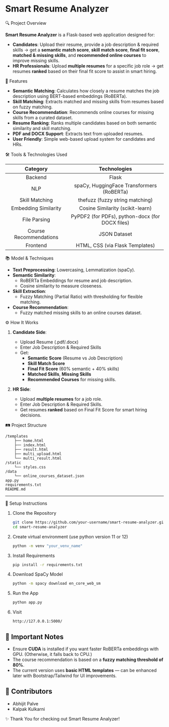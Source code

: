 # Smart Resume Analyzer

🔍 Project Overview

**Smart Resume Analyzer** is a Flask-based web application designed for:
- **Candidates**: Upload their resume, provide a job description & required skills → get a **semantic match score**, **skill match score**, **final fit score**, **matched & missing skills**, and **recommended online courses** to improve missing skills.
- **HR Professionals**: Upload **multiple resumes** for a specific job role → get resumes **ranked** based on their final fit score to assist in smart hiring.

🚀 Features

- **Semantic Matching**: Calculates how closely a resume matches the job description using BERT-based embeddings (RoBERTa).
- **Skill Matching**: Extracts matched and missing skills from resumes based on fuzzy matching.
- **Course Recommendation**: Recommends online courses for missing skills from a curated dataset.
- **Resume Ranking**: Ranks multiple candidates based on both semantic similarity and skill matching.
- **PDF and DOCX Support**: Extracts text from uploaded resumes.
- **User Friendly**: Simple web-based upload system for candidates and HRs.

🛠️ Tools & Technologies Used

| Category | Technologies |
|:--------:|:------------:|
| Backend | Flask |
| NLP | spaCy, HuggingFace Transformers (RoBERTa) |
| Skill Matching | thefuzz (fuzzy string matching) |
| Embedding Similarity | Cosine Similarity (scikit-learn) |
| File Parsing | PyPDF2 (for PDFs), python-docx (for DOCX files) |
| Course Recommendations | JSON Dataset |
| Frontend | HTML, CSS (via Flask Templates) |

📚 Model & Techniques

- **Text Preprocessing**: Lowercasing, Lemmatization (spaCy).
- **Semantic Similarity**: 
  - RoBERTa Embeddings for resume and job description.
  - Cosine similarity to measure closeness.
- **Skill Extraction**:
  - Fuzzy Matching (Partial Ratio) with thresholding for flexible matching.
- **Course Recommendation**:
  - Fuzzy matched missing skills to an online courses dataset.

⚙️ How It Works

1. **Candidate Side**:
   - Upload Resume (.pdf/.docx)
   - Enter Job Description & Required Skills
   - Get: 
     - **Semantic Score** (Resume vs Job Description)
     - **Skill Match Score**
     - **Final Fit Score** (60% semantic + 40% skills)
     - **Matched Skills**, **Missing Skills**
     - **Recommended Courses** for missing skills.

2. **HR Side**:
   - Upload **multiple resumes** for a job role.
   - Enter Job Description & Required Skills.
   - Get resumes **ranked** based on Final Fit Score for smart hiring decisions.

🛤️ Project Structure

```
/templates
    ├── home.html
    ├── index.html
    ├── result.html
    ├── multi_upload.html
    └── multi_result.html
/static
    └── styles.css
/data
    └── online_courses_dataset.json
app.py
requirements.txt
README.md
```

---

🧩 Setup Instructions

1. Clone the Repository
   ```bash
   git clone https://github.com/your-username/smart-resume-analyzer.git
   cd smart-resume-analyzer
   ```

2. Create virtual environment (use python version 11 or 12)
   ```bash
   python -m venv "your_venv_name"
   ```

3. Install Requirements
   ```bash
   pip install -r requirements.txt
   ```

4. Download SpaCy Model
   ```bash
   python -m spacy download en_core_web_sm
   ```

5. Run the App
   ```bash
   python app.py
   ```

6. Visit 
   ```
   http://127.0.0.1:5000/
   ```

## 📌 Important Notes
- Ensure **CUDA** is installed if you want faster RoBERTa embeddings with GPU. (Otherwise, it falls back to CPU.)
- The course recommendation is based on a **fuzzy matching threshold of 80%**.
- The current version uses **basic HTML templates** — can be enhanced later with Bootstrap/Tailwind for UI improvements.

## 🤝 Contributors

- Abhijit Palve
- Kalpak Kulkarni

✨ Thank You for checking out Smart Resume Analyzer!